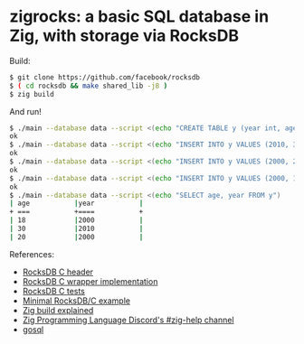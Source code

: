 # zigrocks: a basic SQL database in Zig, with storage via RocksDB

Build:

```bash
$ git clone https://github.com/facebook/rocksdb
$ ( cd rocksdb && make shared_lib -j8 )
$ zig build
```

And run!

```bash
$ ./main --database data --script <(echo "CREATE TABLE y (year int, age int)")
ok
$ ./main --database data --script <(echo "INSERT INTO y VALUES (2010, 30)")
ok
$ ./main --database data --script <(echo "INSERT INTO y VALUES (2000, 20)")
ok
$ ./main --database data --script <(echo "INSERT INTO y VALUES (2000, 18)")
ok
$ ./main --database data --script <(echo "SELECT age, year FROM y")
| age           |year           |
+ ===           +====           +
| 18            |2000           |
| 30            |2010           |
| 20            |2000           |
```

References:
* [RocksDB C header](https://github.com/facebook/rocksdb/blob/main/include/rocksdb/c.h)
* [RocksDB C wrapper implementation](https://github.com/facebook/rocksdb/blob/main/db/c.cc)
* [RocksDB C tests](https://github.com/facebook/rocksdb/blob/main/db/c_test.c)
* [Minimal RocksDB/C example](https://gist.github.com/nitingupta910/4640638be7e7ad39c41e)
* [Zig build explained](https://zig.news/xq/zig-build-explained-part-3-1ima)
* [Zig Programming Language Discord's #zig-help channel](https://discord.gg/gxsFFjE)
* [gosql](https://github.com/eatonphil/gosql)
